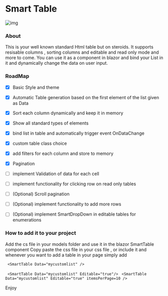 # Smart Table
![img](https://i.imgur.com/nQbK5BD.gif)

### About
This is your well known standard Html table but on steroids.
It supports resisable columns , sorting columns and editable and read only mode and more to come.
You can use it as a component in blazor and bind your List<object> in it and dynamically change the data on user input.


### RoadMap

- [x] Basic Style and theme
- [x] Automatic Table generation based on the first element of the list given as Data
- [x] Sort each column dynamically and keep it in memory
- [x] Show all standard types of elements
- [x] bind list in table and automatically trigger event OnDataChange
- [x] custom table class choice
- [x] add filters for each column and store to memory
- [x] Pagination
- [ ] implement Validation of data for each cell
- [ ] implement functionality for clicking row on read only tables
  
- [ ] (Optional) Scroll pagination
- [ ] (Optional) implement functionality to add more rows
- [ ] (Optional) implement SmartDropDown in editable tables for enumerations


### How to add it to your project

Add the cs file in your models folder and use it in the blazor SmartTable component
Copy paste the css file in your css file , or include it 
and whenever you want to add a table in your page simply add
  
  
``` <SmartTable Data="mycustomlist" />```

``` <SmartTable Data="mycustomlist" Editable="true"/>```
``` <SmartTable Data="mycustomlist" Editable="true" itemsPerPage=10 />```

Enjoy

